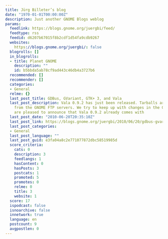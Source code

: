 ```yaml
---
title: Jürg Billeter’s blog
date: "1970-01-01T00:00:00Z"
description: Just another GNOME Blogs weblog
params:
  feedlink: https://blogs.gnome.org/juergbi/feed/
  feedtype: rss
  feedid: d6207b67015f8b2cdf1d54fa9cdb9267
  websites:
    https://blogs.gnome.org/juergbi/: false
  blogrolls: []
  in_blogrolls:
  - title: Planet GNOME
    description: ""
    id: b5bbda5ab78cf9ad443c46db4a3727b6
  recommended: []
  recommender: []
  categories:
  - General
  relme: {}
  last_post_title: GDBus, GVariant, GTK+ 3, and Vala
  last_post_description: Vala 0.9.2 has just been released. Tarballs are available
    from the GNOME FTP servers. We try to keep up with changes in the GTK+ stack and
    are pleased to announce that Vala 0.9.2 already comes with
  last_post_date: "2010-06-20T20:35:10Z"
  last_post_link: https://blogs.gnome.org/juergbi/2010/06/20/gdbus-gvariant-gtk-3-and-vala/
  last_post_categories:
  - General
  last_post_language: ""
  last_post_guid: e3fa04a8c2e771077872dbc58519985d
  score_criteria:
    cats: 0
    description: 3
    feedlangs: 1
    hasContent: 0
    hasPosts: 3
    postcats: 1
    promoted: 5
    promotes: 0
    relme: 0
    title: 3
    website: 1
  score: 17
  ispodcast: false
  isnoarchive: false
  innetwork: true
  language: en
  postcount: 9
  avgpostlen: 0
---
```

